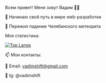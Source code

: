 Всем привет! Меня зовут Вадим :raising_hand_man:

:small_blue_diamond: Начинаю свой путь в мире web-разработки

:small_blue_diamond: Пережил падение Челябинского метеорита

Моя статистика:

[![Top Langs](https://github-readme-stats.vercel.app/api/top-langs/?username=vadimshift&langs_count=8)](https://github.com/vadimshift/github-readme-stats)


:mailbox: Мои контакты:

:small_orange_diamond: Email: vadimshift@gmail.com

:small_orange_diamond: tg: @vadimshift
